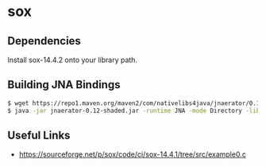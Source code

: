 # sox

## Dependencies
Install sox-14.4.2 onto your library path.

## Building JNA Bindings

```bash
$ wget https://repo1.maven.org/maven2/com/nativelibs4java/jnaerator/0.12/jnaerator-0.12-shaded.jar
$ java -jar jnaerator-0.12-shaded.jar -runtime JNA -mode Directory -library sox -package com.anthemengineering.sox.jna sox.h

```

## Useful Links

* https://sourceforge.net/p/sox/code/ci/sox-14.4.1/tree/src/example0.c